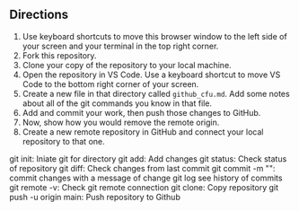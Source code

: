 ## Directions

1. Use keyboard shortcuts to move this browser window to the left side of your screen and your terminal in the top right corner.
1. Fork this repository.
1. Clone your copy of the repository to your local machine.
1. Open the repository in VS Code. Use a keyboard shortcut to move VS Code to the bottom right corner of your screen.
1. Create a new file in that directory called `github_cfu.md`. Add some notes about all of the git commands you know in that file. 
1. Add and commit your work, then push those changes to GitHub.
1. Now, show how you would remove the remote origin.
1. Create a new remote repository in GitHub and connect your local repository to that one.

git init: Iniate git for directory
git add: Add changes
git status: Check status of repository
git diff: Check changes from last commit
git commit -m "": commit changes with a message of change
git log see history of commits
git remote -v: Check git remote connection
git clone: Copy repository
git push -u origin main: Push repository to Github
